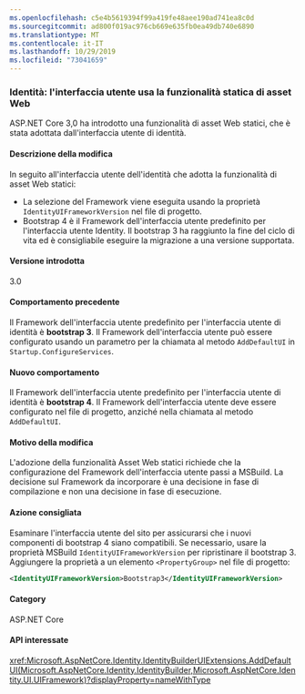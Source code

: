 ```yaml
---
ms.openlocfilehash: c5e4b5619394f99a419fe48aee190ad741ea8c0d
ms.sourcegitcommit: ad800f019ac976cb669e635fb0ea49db740e6890
ms.translationtype: MT
ms.contentlocale: it-IT
ms.lasthandoff: 10/29/2019
ms.locfileid: "73041659"
---
```

### <a name="identity-ui-uses-static-web-assets-feature"></a>Identità: l'interfaccia utente usa la funzionalità statica di asset Web

ASP.NET Core 3,0 ha introdotto una funzionalità di asset Web statici, che è stata adottata dall'interfaccia utente di identità.

#### <a name="change-description"></a>Descrizione della modifica

In seguito all'interfaccia utente dell'identità che adotta la funzionalità di asset Web statici:

- La selezione del Framework viene eseguita usando la proprietà `IdentityUIFrameworkVersion` nel file di progetto.
- Bootstrap 4 è il Framework dell'interfaccia utente predefinito per l'interfaccia utente Identity. Il bootstrap 3 ha raggiunto la fine del ciclo di vita ed è consigliabile eseguire la migrazione a una versione supportata.

#### <a name="version-introduced"></a>Versione introdotta

3.0

#### <a name="old-behavior"></a>Comportamento precedente

Il Framework dell'interfaccia utente predefinito per l'interfaccia utente di identità è **bootstrap 3**. Il Framework dell'interfaccia utente può essere configurato usando un parametro per la chiamata al metodo `AddDefaultUI` in `Startup.ConfigureServices`.

#### <a name="new-behavior"></a>Nuovo comportamento

Il Framework dell'interfaccia utente predefinito per l'interfaccia utente di identità è **bootstrap 4**. Il Framework dell'interfaccia utente deve essere configurato nel file di progetto, anziché nella chiamata al metodo `AddDefaultUI`.

#### <a name="reason-for-change"></a>Motivo della modifica

L'adozione della funzionalità Asset Web statici richiede che la configurazione del Framework dell'interfaccia utente passi a MSBuild. La decisione sul Framework da incorporare è una decisione in fase di compilazione e non una decisione in fase di esecuzione.

#### <a name="recommended-action"></a>Azione consigliata

Esaminare l'interfaccia utente del sito per assicurarsi che i nuovi componenti di bootstrap 4 siano compatibili. Se necessario, usare la proprietà MSBuild `IdentityUIFrameworkVersion` per ripristinare il bootstrap 3. Aggiungere la proprietà a un elemento `<PropertyGroup>` nel file di progetto:

```xml
<IdentityUIFrameworkVersion>Bootstrap3</IdentityUIFrameworkVersion>
```

#### <a name="category"></a>Category

ASP.NET Core

#### <a name="affected-apis"></a>API interessate

<xref:Microsoft.AspNetCore.Identity.IdentityBuilderUIExtensions.AddDefaultUI(Microsoft.AspNetCore.Identity.IdentityBuilder,Microsoft.AspNetCore.Identity.UI.UIFramework)?displayProperty=nameWithType>

<!-- 

#### Affected APIs

`M:Microsoft.AspNetCore.Identity.IdentityBuilderUIExtensions.AddDefaultUI(Microsoft.AspNetCore.Identity.IdentityBuilder,Microsoft.AspNetCore.Identity.UI.UIFramework)`

-->
